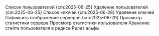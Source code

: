
Список пользователей {cm:2025-06-25}
Удаление пользователей {cm:2025-06-25}
Список ключей {cm:2025-06-28}
Удаление ключей
Пофиксить отображение серверов {cm:2025-06-29}
Просмотр статистики сервера
Просмотр статистики пользователя
Хранение стейта пользователя в редисе
Релиз альфы

